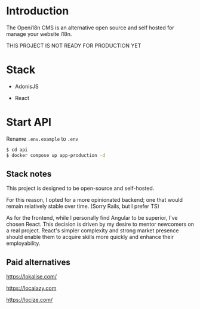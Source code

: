 # Introduction

The Openi18n CMS is an alternative open source and self hosted for manage your website i18n.

THIS PROJECT IS NOT READY FOR PRODUCTION YET

# Stack

- AdonisJS

- React

# Start API

Rename `.env.example` to `.env`

```bash
$ cd api
$ docker compose up app-production -d
```

## Stack notes

This project is designed to be open-source and self-hosted.

For this reason, I opted for a more opinionated backend; one that would remain relatively stable over time. (Sorry Rails, but I prefer TS)

As for the frontend, while I personally find Angular to be superior, I've chosen React. This decision is driven by my desire to mentor newcomers on a real project. React's simpler complexity and strong market presence should enable them to acquire skills more quickly and enhance their employability.

## Paid alternatives

https://lokalise.com/

https://localazy.com

https://locize.com/

